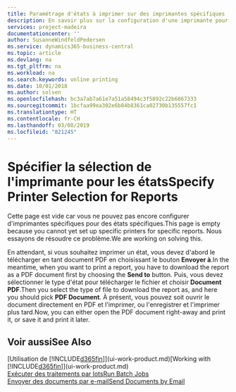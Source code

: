 ```yaml
---
title: Paramétrage d'états à imprimer sur des imprimantes spécifiques | Microsoft Docs
description: En savoir plus sur la configuration d'une imprimante pour un état et l'utilisation de la page Sélections d'imprimantes.
services: project-madeira
documentationcenter: ''
author: SusanneWindfeldPedersen
ms.service: dynamics365-business-central
ms.topic: article
ms.devlang: na
ms.tgt_pltfrm: na
ms.workload: na
ms.search.keywords: online printing
ms.date: 10/01/2018
ms.author: solsen
ms.openlocfilehash: bc3a7ab7a61e7a51a58494c3f5892c22b6867333
ms.sourcegitcommit: 1bcfaa99ea302e6b84b8361ca02730b135557fc1
ms.translationtype: HT
ms.contentlocale: fr-CH
ms.lasthandoff: 03/08/2019
ms.locfileid: "821245"
---
```

# <a name="specify-printer-selection-for-reports"></a><span data-ttu-id="b3974-103">Spécifier la sélection de l'imprimante pour les états</span><span class="sxs-lookup"><span data-stu-id="b3974-103">Specify Printer Selection for Reports</span></span>
<span data-ttu-id="b3974-104">Cette page est vide car vous ne pouvez pas encore configurer d'imprimantes spécifiques pour des états spécifiques.</span><span class="sxs-lookup"><span data-stu-id="b3974-104">This page is empty because you cannot yet set up specific printers for specific reports.</span></span> <span data-ttu-id="b3974-105">Nous essayons de résoudre ce problème.</span><span class="sxs-lookup"><span data-stu-id="b3974-105">We are working on solving this.</span></span>

<span data-ttu-id="b3974-106">En attendant, si vous souhaitez imprimer un état, vous devez d'abord le télécharger en tant document PDF en choisissant le bouton **Envoyer à**.</span><span class="sxs-lookup"><span data-stu-id="b3974-106">In the meantime, when you want to print a report, you have to download the report as a PDF document first by choosing the **Send to** button.</span></span> <span data-ttu-id="b3974-107">Puis, vous devez sélectionner le type d'état pour télécharger le fichier et choisir **Document PDF**.</span><span class="sxs-lookup"><span data-stu-id="b3974-107">Then you select the type of file to download the report as, and here you should pick **PDF Document**.</span></span> <span data-ttu-id="b3974-108">À présent, vous pouvez soit ouvrir le document directement en PDF et l'imprimer, ou l'enregistrer et l'imprimer plus tard.</span><span class="sxs-lookup"><span data-stu-id="b3974-108">Now, you can either open the PDF document right-away and print it, or save it and print it later.</span></span>

<!--

You can set up reports so that they must be printed on a specific printer. The following are some uses of printer selection:

- You can print reports on special company letterhead.
- You can print reports on different paper sizes.
- You can print reports on the default printer of a specified employee.

You use the **Printer Selections** page to set different values to obtain different output. If you set a specific printer selection, then it takes precedence over a more general printer selection. For example, you can set a printer selection that has values in the **User ID**, **Report ID**, and **Printer Name** fields. This printer selection takes precedence over a printer selection that has blank entries in the **User ID** or **Report ID** fields.

The following table describes the combination of values to specify when you set up printer selections for a report.

|To                                                 |Set the following values                                             |
|---------------------------------------------------|---------------------------------------------------------------------|
|Print a report to a specific printer for all users |Specify values in the **Report ID** and **Printer Name** fields and leave the **User ID** field blank.|
|Print all reports to a specific printer for a specific user|Specify values in the **User ID** and **Printer Name** fields and leave the **Report ID** field blank.|
|Set the default printer for all reports|Specify a value in the **Printer Name** field and leave the **User ID** and **Report ID** fields blank.|
|Print a specific report to the user’s default printer|Specify a value in the **Report ID** field and leave the **Printer Name** and **User ID** fields blank.|
|Print a specific report to a specific printer for a specific user|Specify values in all three fields.|
-->

## <a name="see-also"></a><span data-ttu-id="b3974-109">Voir aussi</span><span class="sxs-lookup"><span data-stu-id="b3974-109">See Also</span></span>
<span data-ttu-id="b3974-110">[Utilisation de [!INCLUDE[d365fin](includes/d365fin_md.md)]](ui-work-product.md)</span><span class="sxs-lookup"><span data-stu-id="b3974-110">[Working with [!INCLUDE[d365fin](includes/d365fin_md.md)]](ui-work-product.md)</span></span>  
[<span data-ttu-id="b3974-111">Exécuter des traitements par lots</span><span class="sxs-lookup"><span data-stu-id="b3974-111">Run Batch Jobs</span></span>](ui-how-run-batch-jobs.md)  
[<span data-ttu-id="b3974-112">Envoyer des documents par e-mail</span><span class="sxs-lookup"><span data-stu-id="b3974-112">Send Documents by Email</span></span>](ui-how-send-documents-email.md)  
